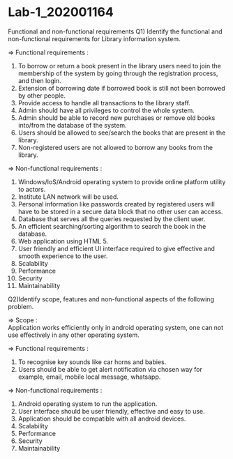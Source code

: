 # Lab-1_202001164
Functional and non-functional requirements
Q1) Identify the functional and non-functional requirements for Library information system.

=>   Functional requirements : 
1. To borrow or return a book present in the library users need to join the membership of the system by going through the registration process, and then login.
2. Extension of borrowing date if borrowed book is still not been borrowed by other people.
3. Provide access to handle all transactions to the library staff.
4. Admin should have all privileges to control the whole system.
5. Admin should be able to record new purchases or remove old  books into/from the database of the system.
6. Users should be allowed to see/search the books that are present in the library.
7. Non-registered users are not allowed to borrow any books from the library.

=>   Non-functional requirements : 
1. Windows/IoS/Android operating system to provide online platform utility to actors.
2. Institute LAN network will be used.
3. Personal information like passwords created by registered users will have to be stored in a secure data block that no other user can access. 
4. Database that serves all the queries requested by the client user.
5. An efficient searching/sorting algorithm to search the book in the database.
6. Web application using HTML 5.
7. User friendly and efficient UI interface required to give effective and smooth experience to the user.
8. Scalability 
9. Performance
10. Security
11. Maintainability


Q2)Identify scope, features and non-functional aspects of the following problem.

=> Scope  :  
        Application works efficiently only in android operating system, one can not use effectively in any other operating system. 

=> Functional requirements : 
1. To recognise key sounds like car horns and babies.
2. Users should be able to get alert notification via chosen way for example, email, mobile local message, whatsapp.

=> Non-functional requirements : 
1. Android operating system to run the application.
2. User interface should be user friendly, effective and easy to use.
3. Application should be compatible with all android devices.
4. Scalability
5. Performance
6. Security
7. Maintainability 
